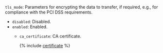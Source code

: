 `tls_mode`: Parameters for encrypting the data to transfer, if required, e.g., for compliance with the PCI DSS requirements.

* `disabled`: Disabled.
* `enabled`: Enabled.
    * `ca_certificate`: CA certificate.

      {% include [certificate](../../../../../_includes/data-transfer/fields/certificate-needed.md) %}
